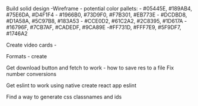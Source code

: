 
Build solid design
    -Wireframe
    - potential color pallets:
        - #05445E, #189AB4, #75E6DA, #D4F1F4
        - #1966B0, #73D9F0, #F7B301, #EB773E
        - #DCDBD8, #D1A58A, #5C97B8, #183A53
    - #CCE0D2, #61C2A2, #2C8395, #1D617A 
        -#16796F, #7CB7AF, #CADEDF, #9CA89E
        -#FF731D, #FFF7E9, #5F9DF7, #1746A2



Create video cards
    - 

Formats
    - create 

Get download button and fetch to work - how to save res to a file
Fix number conversions


Get eslint to work using native create react app eslint


Find a way to generate css classnames and ids